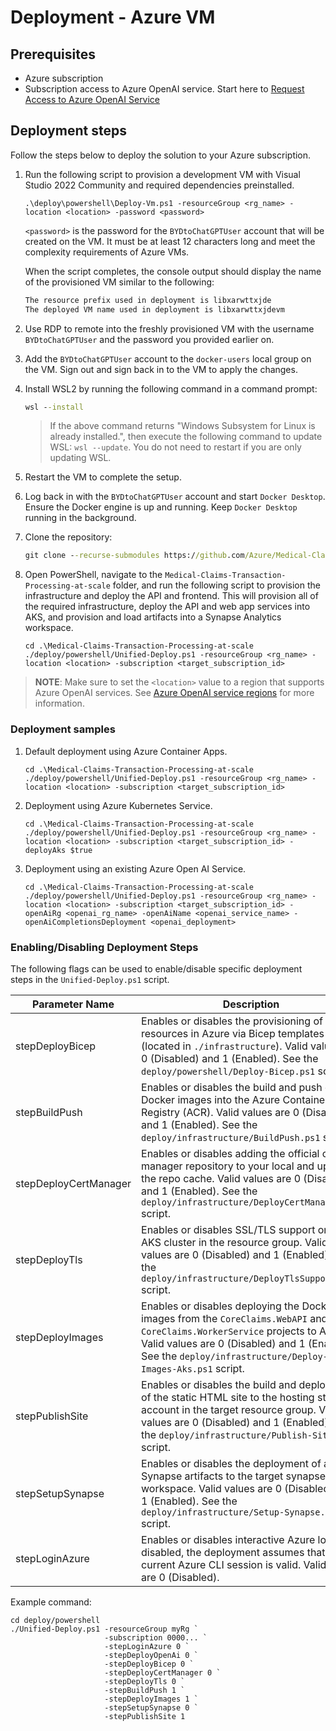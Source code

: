 # Deployment - Azure VM

## Prerequisites

- Azure subscription
- Subscription access to Azure OpenAI service. Start here to [Request Access to Azure OpenAI Service](https://aka.ms/oaiapply)

## Deployment steps

Follow the steps below to deploy the solution to your Azure subscription.

1. Run the following script to provision a development VM with Visual Studio 2022 Community and required dependencies preinstalled.

    ```pwsh
    .\deploy\powershell\Deploy-Vm.ps1 -resourceGroup <rg_name> -location <location> -password <password>
    ```

    `<password>` is the password for the `BYDtoChatGPTUser` account that will be created on the VM. It must be at least 12 characters long and meet the complexity requirements of Azure VMs.

    When the script completes, the console output should display the name of the provisioned VM similar to the following:

    ```txt
    The resource prefix used in deployment is libxarwttxjde
    The deployed VM name used in deployment is libxarwttxjdevm
    ```

1. Use RDP to remote into the freshly provisioned VM with the username `BYDtoChatGPTUser` and the password you provided earlier on.  

1. Add the `BYDtoChatGPTUser` account to the `docker-users` local group on the VM. Sign out and sign back in to the VM to apply the changes.

1. Install WSL2 by running the following command in a command prompt:

    ```cmd
    wsl --install
    ```

    > If the above command returns "Windows Subsystem for Linux is already installed.", then execute the following command to update WSL: `wsl --update`. You do not need to restart if you are only updating WSL.

1. Restart the VM to complete the setup.

1. Log back in with the `BYDtoChatGPTUser` account and start `Docker Desktop`. Ensure the Docker engine is up and running. Keep `Docker Desktop` running in the background.

1. Clone the repository:

    ```cmd
    git clone --recurse-submodules https://github.com/Azure/Medical-Claims-Transaction-Processing-at-scale.git
    ```

1. Open PowerShell, navigate to the `Medical-Claims-Transaction-Processing-at-scale` folder, and run the following script to provision the infrastructure and deploy the API and frontend. This will provision all of the required infrastructure, deploy the API and web app services into AKS, and provision and load artifacts into a Synapse Analytics workspace.

    ```pwsh
    cd .\Medical-Claims-Transaction-Processing-at-scale
    ./deploy/powershell/Unified-Deploy.ps1 -resourceGroup <rg_name> -location <location> -subscription <target_subscription_id>
    ```

>**NOTE**: Make sure to set the `<location>` value to a region that supports Azure OpenAI services.  See [Azure OpenAI service regions](https://azure.microsoft.com/en-us/explore/global-infrastructure/products-by-region/?products=cognitive-services&regions=all) for more information.

### Deployment samples

1. Default deployment using Azure Container Apps. 
    ```pwsh
    cd .\Medical-Claims-Transaction-Processing-at-scale
    ./deploy/powershell/Unified-Deploy.ps1 -resourceGroup <rg_name> -location <location> -subscription <target_subscription_id>
    ```
1. Deployment using Azure Kubernetes Service. 
    ```pwsh
    cd .\Medical-Claims-Transaction-Processing-at-scale
    ./deploy/powershell/Unified-Deploy.ps1 -resourceGroup <rg_name> -location <location> -subscription <target_subscription_id> -deployAks $true
    ```
1. Deployment using an existing Azure Open AI Service. 
    ```pwsh
    cd .\Medical-Claims-Transaction-Processing-at-scale
    ./deploy/powershell/Unified-Deploy.ps1 -resourceGroup <rg_name> -location <location> -subscription <target_subscription_id> -openAiRg <openai_rg_name> -openAiName <openai_service_name> -openAiCompletionsDeployment <openai_deployment>
    ```

### Enabling/Disabling Deployment Steps

The following flags can be used to enable/disable specific deployment steps in the `Unified-Deploy.ps1` script.

| Parameter Name | Description |
|----------------|-------------|
| stepDeployBicep | Enables or disables the provisioning of resources in Azure via Bicep templates (located in `./infrastructure`). Valid values are 0 (Disabled) and 1 (Enabled). See the `deploy/powershell/Deploy-Bicep.ps1` script.
| stepBuildPush | Enables or disables the build and push of Docker images into the Azure Container Registry (ACR). Valid values are 0 (Disabled) and 1 (Enabled). See the `deploy/infrastructure/BuildPush.ps1` script.
| stepDeployCertManager | Enables or disables adding the official cert-manager repository to your local and updates the repo cache. Valid values are 0 (Disabled) and 1 (Enabled). See the `deploy/infrastructure/DeployCertManager.ps1` script.
| stepDeployTls | Enables or disables SSL/TLS support on the AKS cluster in the resource group. Valid values are 0 (Disabled) and 1 (Enabled). See the `deploy/infrastructure/DeployTlsSupport.ps1` script.
| stepDeployImages | Enables or disables deploying the Docker images from the `CoreClaims.WebAPI` and `CoreClaims.WorkerService` projects to AKS. Valid values are 0 (Disabled) and 1 (Enabled). See the `deploy/infrastructure/Deploy-Images-Aks.ps1` script.
| stepPublishSite | Enables or disables the build and deployment of the static HTML site to the hosting storage account in the target resource group. Valid values are 0 (Disabled) and 1 (Enabled). See the `deploy/infrastructure/Publish-Site.ps1` script.
| stepSetupSynapse | Enables or disables the deployment of a Synapse artifacts to the target synapse workspace. Valid values are 0 (Disabled) and 1 (Enabled). See the `deploy/infrastructure/Setup-Synapse.ps1` script.
| stepLoginAzure | Enables or disables interactive Azure login. If disabled, the deployment assumes that the current Azure CLI session is valid. Valid values are 0 (Disabled).

Example command:

```pwsh
cd deploy/powershell
./Unified-Deploy.ps1 -resourceGroup myRg `
                     -subscription 0000... `
                     -stepLoginAzure 0 `
                     -stepDeployOpenAi 0 `
                     -stepDeployBicep 0 `
                     -stepDeployCertManager 0 `
                     -stepDeployTls 0 `
                     -stepBuildPush 1 `
                     -stepDeployImages 1 `
                     -stepSetupSynapse 0 `
                     -stepPublishSite 1
```
